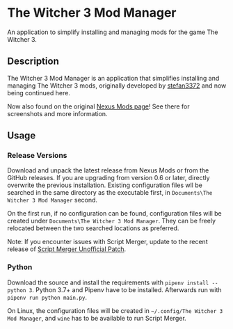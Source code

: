 # The Witcher 3 Mod Manager

An application to simplify installing and managing mods for the game The Witcher 3.

## Description

The Witcher 3 Mod Manager is an application that simplifies installing and managing The Witcher 3 mods, originally developed by [stefan3372](https://github.com/stefan3372) and now being continued here.

Now also found on the original [Nexus Mods page](https://www.nexusmods.com/witcher3/mods/2678)!
See there for screenshots and more information.

## Usage

### Release Versions

Download and unpack the latest release from Nexus Mods or from the GitHub releases. If you are upgrading from version 0.6 or later, directly overwrite the previous installation. Existing configuration files wll be searched in the same directory as the executable first, in `Documents\The Witcher 3 Mod Manager` second.

On the first run, if no configuration can be found, configuration files will be created under `Documents\The Witcher 3 Mod Manager`. They can be freely relocated between the two searched locations as preferred.

Note: If you encounter issues with Script Merger, update to the recent release of [Script Merger Unofficial Patch](https://www.nexusmods.com/witcher3/mods/3395).

### Python

Download the source and install the requirements with `pipenv install --python 3`. Python 3.7+ and Pipenv have to be installed. Afterwards run with `pipenv run python main.py`.

On Linux, the configuration files will be created in `~/.config/The Witcher 3 Mod Manager`, and `wine` has to be available to run Script Merger.
